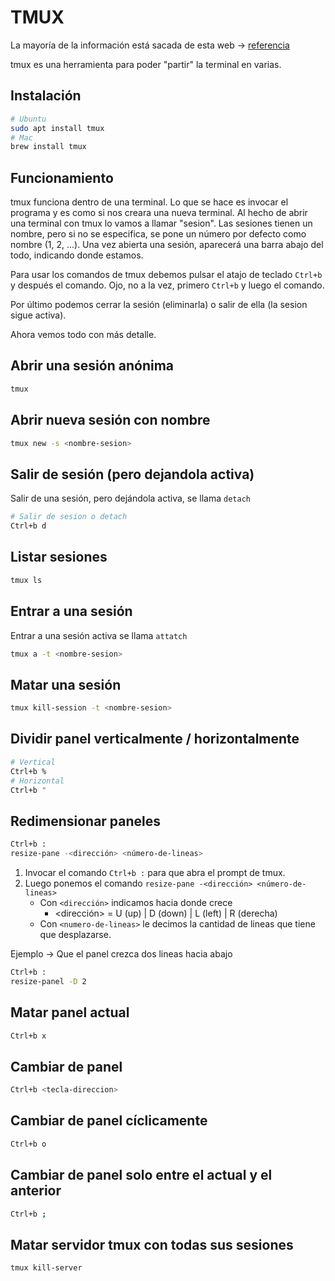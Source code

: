 # TMUX

La mayoría de la información está sacada de esta web -> [referencia](https://hackernoon.com/a-gentle-introduction-to-tmux-8d784c404340)

tmux es una herramienta para poder "partir" la terminal en varias.

## Instalación

```bash
# Ubuntu
sudo apt install tmux
# Mac
brew install tmux
```

## Funcionamiento

tmux funciona dentro de una terminal. Lo que se hace es invocar el programa y es como si nos creara una nueva terminal. Al hecho de abrir una terminal con tmux lo vamos a llamar "sesion". Las sesiones tienen un nombre, pero si no se especifica, se pone un número por defecto como nombre (1, 2, ...). Una vez abierta una sesión, aparecerá una barra abajo del todo, indicando donde estamos.

Para usar los comandos de tmux debemos pulsar el atajo de teclado `Ctrl+b` y después el comando. Ojo, no a la vez, primero `Ctrl+b` y luego el comando.

Por último podemos cerrar la sesión (eliminarla) o salir de ella (la sesion sigue activa).

Ahora vemos todo con más detalle.

## Abrir una sesión anónima

```bash
tmux
```

## Abrir nueva sesión con nombre

```bash
tmux new -s <nombre-sesion>
```

## Salir de sesión (pero dejandola activa)

Salir de una sesión, pero dejándola activa, se llama `detach`

```bash
# Salir de sesion o detach
Ctrl+b d
```

## Listar sesiones

```bash
tmux ls
```

## Entrar a una sesión

Entrar a una sesión activa se llama `attatch`

```bash
tmux a -t <nombre-sesion>
```

## Matar una sesión

```bash
tmux kill-session -t <nombre-sesion>
```

## Dividir panel verticalmente / horizontalmente

```bash
# Vertical
Ctrl+b %
# Horizontal
Ctrl+b "
```

## Redimensionar paneles

```bash
Ctrl+b :
resize-pane -<dirección> <número-de-lineas>
```

1. Invocar el comando `Ctrl+b :` para que abra el prompt de tmux.
2. Luego ponemos el comando `resize-pane -<dirección> <número-de-lineas>`
      * Con `<dirección>` indicamos hacia donde crece
          * <dirección> = U (up) | D (down) | L (left) | R (derecha)
      * Con `<numero-de-lineas>` le decimos la cantidad de lineas que tiene que desplazarse.

Ejemplo -> Que el panel crezca dos lineas hacia abajo

```bash
Ctrl+b :
resize-panel -D 2
```

## Matar panel actual

```bash
Ctrl+b x
```

## Cambiar de panel

```bash
Ctrl+b <tecla-direccion>
```

## Cambiar de panel cíclicamente

```bash
Ctrl+b o
```

## Cambiar de panel solo entre el actual y el anterior

```bash
Ctrl+b ;
```

## Matar servidor tmux con todas sus sesiones

```bash
tmux kill-server
```
